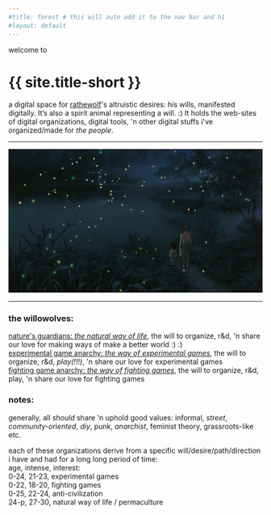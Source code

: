```yaml
---
#title: forest # this will auto add it to the nav bar and h1
#layout: default
---
```

welcome to
# {{ site.title-short }}
  
a digital space for [rathewolf](https://rathewolf.com)'s altruistic desires: his wills, manifested digitally. It’s also a spirit animal representing a will. :) It holds the web-sites of digital organizations, digital tools, 'n other digital stuffs i've organized/made for *the people*.

---

![](graveyard-of-fireflies.jpg?raw=true)

---
  
  
### the willowolves:
[nature's guardians: *the natural way of life*](https://natural.willowolf.com/), the will to organize, r&d, 'n share our love for making ways of make a better world :) :)  
[experimental game anarchy: *the way of experimental games*](https://experimental.willowolf.com), the will to organize, r&d, *play(!!!)*, 'n share our love for experimental games  
[fighting game anarchy: *the way of fighting games*](https://fighting.willowolf.com), the will to organize, r&d, play, 'n share our love for fighting games


### notes:
generally, all *should* share 'n uphold good values: informal, *street*, *community-oriented*, *diy*, punk, *anarchist*, feminist theory, grassroots-like etc.

each of these organizations derive from a specific will/desire/path/direction i have and had for a long long period of time:  
age, intense, interest:  
0-24, 21-23, experimental games  
0-22, 18-20, fighting games  
0-25, 22-24, anti-civilization  
24-p, 27-30, natural way of life / permaculture


